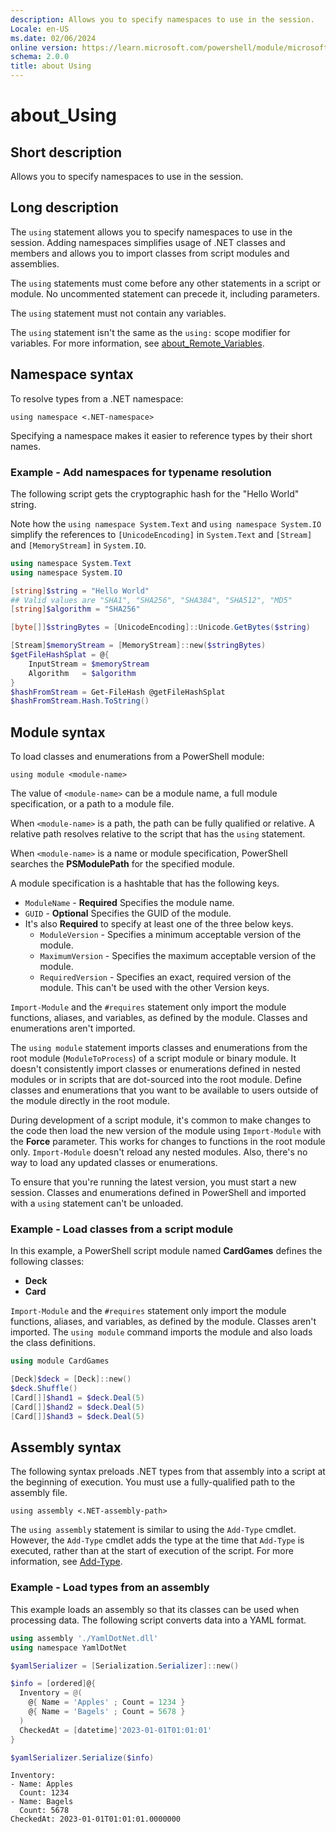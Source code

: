 ```yaml
---
description: Allows you to specify namespaces to use in the session.
Locale: en-US
ms.date: 02/06/2024
online version: https://learn.microsoft.com/powershell/module/microsoft.powershell.core/about/about_using?view=powershell-7.2&WT.mc_id=ps-gethelp
schema: 2.0.0
title: about Using
---
```

# about_Using

## Short description

Allows you to specify namespaces to use in the session.

## Long description

The `using` statement allows you to specify namespaces to use in the session.
Adding namespaces simplifies usage of .NET classes and members and allows you
to import classes from script modules and assemblies.

The `using` statements must come before any other statements in a script or
module. No uncommented statement can precede it, including parameters.

The `using` statement must not contain any variables.

The `using` statement isn't the same as the `using:` scope modifier for
variables. For more information, see
[about_Remote_Variables](about_Remote_Variables.md).

## Namespace syntax

To resolve types from a .NET namespace:

```
using namespace <.NET-namespace>
```

Specifying a namespace makes it easier to reference types by their short names.

### Example - Add namespaces for typename resolution

The following script gets the cryptographic hash for the "Hello World" string.

Note how the `using namespace System.Text` and `using namespace System.IO`
simplify the references to `[UnicodeEncoding]` in `System.Text` and `[Stream]`
and `[MemoryStream]` in `System.IO`.

```powershell
using namespace System.Text
using namespace System.IO

[string]$string = "Hello World"
## Valid values are "SHA1", "SHA256", "SHA384", "SHA512", "MD5"
[string]$algorithm = "SHA256"

[byte[]]$stringBytes = [UnicodeEncoding]::Unicode.GetBytes($string)

[Stream]$memoryStream = [MemoryStream]::new($stringBytes)
$getFileHashSplat = @{
    InputStream = $memoryStream
    Algorithm   = $algorithm
}
$hashFromStream = Get-FileHash @getFileHashSplat
$hashFromStream.Hash.ToString()
```

## Module syntax

To load classes and enumerations from a PowerShell module:

```
using module <module-name>
```

The value of `<module-name>` can be a module name, a full module specification,
or a path to a module file.

When `<module-name>` is a path, the path can be fully qualified or relative. A
relative path resolves relative to the script that has the `using` statement.

When `<module-name>` is a name or module specification, PowerShell searches the
**PSModulePath** for the specified module.

A module specification is a hashtable that has the following keys.

- `ModuleName` - **Required** Specifies the module name.
- `GUID` - **Optional** Specifies the GUID of the module.
- It's also **Required** to specify at least one of the three below keys.
  - `ModuleVersion` - Specifies a minimum acceptable version of the module.
  - `MaximumVersion` - Specifies the maximum acceptable version of the module.
  - `RequiredVersion` - Specifies an exact, required version of the module.
    This can't be used with the other Version keys.

`Import-Module` and the `#requires` statement only import the module functions,
aliases, and variables, as defined by the module. Classes and enumerations
aren't imported.

The `using module` statement imports classes and enumerations from the root
module (`ModuleToProcess`) of a script module or binary module. It doesn't
consistently import classes or enumerations defined in nested modules or in
scripts that are dot-sourced into the root module. Define classes and
enumerations that you want to be available to users outside of the module
directly in the root module.

During development of a script module, it's common to make changes to the code
then load the new version of the module using `Import-Module` with the
**Force** parameter. This works for changes to functions in the root module
only. `Import-Module` doesn't reload any nested modules. Also, there's no way
to load any updated classes or enumerations.

To ensure that you're running the latest version, you must start a new session.
Classes and enumerations defined in PowerShell and imported with a `using`
statement can't be unloaded.

### Example - Load classes from a script module

In this example, a PowerShell script module named **CardGames** defines the
following classes:

- **Deck**
- **Card**

`Import-Module` and the `#requires` statement only import the module functions,
aliases, and variables, as defined by the module. Classes aren't imported. The
`using module` command imports the module and also loads the class definitions.

```powershell
using module CardGames

[Deck]$deck = [Deck]::new()
$deck.Shuffle()
[Card[]]$hand1 = $deck.Deal(5)
[Card[]]$hand2 = $deck.Deal(5)
[Card[]]$hand3 = $deck.Deal(5)
```

## Assembly syntax

The following syntax preloads .NET types from that assembly into a script at
the beginning of execution. You must use a fully-qualified path to the assembly
file.

```Syntax
using assembly <.NET-assembly-path>
```

The `using assembly` statement is similar to using the `Add-Type` cmdlet.
However, the `Add-Type` cmdlet adds the type at the time that `Add-Type` is
executed, rather than at the start of execution of the script. For more
information, see [Add-Type](xref:Microsoft.PowerShell.Utility.Add-Type).

### Example - Load types from an assembly

This example loads an assembly so that its classes can be used when processing
data. The following script converts data into a YAML format.

```powershell
using assembly './YamlDotNet.dll'
using namespace YamlDotNet

$yamlSerializer = [Serialization.Serializer]::new()

$info = [ordered]@{
  Inventory = @(
    @{ Name = 'Apples' ; Count = 1234 }
    @{ Name = 'Bagels' ; Count = 5678 }
  )
  CheckedAt = [datetime]'2023-01-01T01:01:01'
}

$yamlSerializer.Serialize($info)
```

```Output
Inventory:
- Name: Apples
  Count: 1234
- Name: Bagels
  Count: 5678
CheckedAt: 2023-01-01T01:01:01.0000000
```
